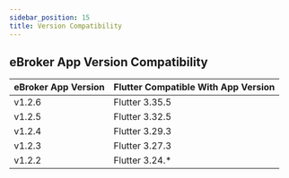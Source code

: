 ```yaml
---
sidebar_position: 15
title: Version Compatibility
---
```


## eBroker App Version Compatibility

| eBroker App Version | Flutter Compatible With App Version|
|---------------------|------------------------------------|
| v1.2.6              | Flutter 3.35.5                     |
| v1.2.5              | Flutter 3.32.5                     |
| v1.2.4              | Flutter 3.29.3                     |
| v1.2.3              | Flutter 3.27.3                     |
| v1.2.2              | Flutter 3.24.*                     |
